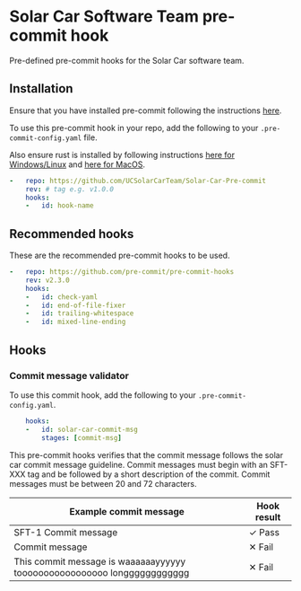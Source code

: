 # Solar Car Software Team pre-commit hook

Pre-defined pre-commit hooks for the Solar Car software team.

## Installation

Ensure that you have installed pre-commit following the instructions [here](https://pre-commit.com/#install).

To use this pre-commit hook in your repo, add the following to your `.pre-commit-config.yaml` file.

Also ensure rust is installed by following instructions [here for Windows/Linux](https://www.rust-lang.org/tools/install) and [here for MacOS](https://sourabhbajaj.com/mac-setup/Rust/).

```yaml
-   repo: https://github.com/UCSolarCarTeam/Solar-Car-Pre-commit
    rev: # tag e.g. v1.0.0
    hooks:
    -   id: hook-name
```
## Recommended hooks

These are the recommended pre-commit hooks to be used.

```yaml
-   repo: https://github.com/pre-commit/pre-commit-hooks
    rev: v2.3.0
    hooks:
    -   id: check-yaml
    -   id: end-of-file-fixer
    -   id: trailing-whitespace
    -   id: mixed-line-ending
```

## Hooks

### Commit message validator

To use this commit hook, add the following to your `.pre-commit-config.yaml`.
```yaml
    hooks:
    -   id: solar-car-commit-msg
        stages: [commit-msg]
```

This pre-commit hooks verifies that the commit message follows the solar car commit message guideline.
Commit messages must begin with an SFT-XXX tag and be followed by a short description of the commit.
Commit messages must be between 20 and 72 characters.

| Example commit message                                                  | Hook result |
| ----------------------------------------------------------------------- | ----------- |
| SFT-1 Commit message                                                    | ✓ Pass     |
| Commit message                                                          | ✕ Fail     |
| This commit message is waaaaaayyyyyy tooooooooooooooooo longggggggggggg | ✕ Fail            |